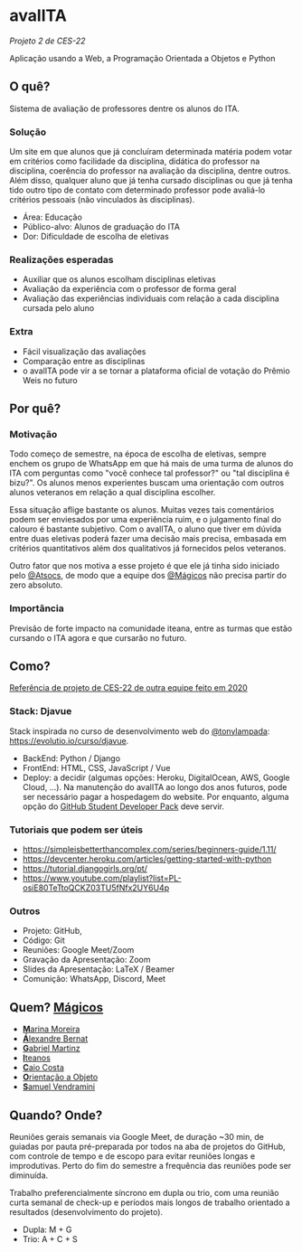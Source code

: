 # avalITA
_Projeto 2 de CES-22_

Aplicação usando a Web, a Programação Orientada a Objetos e Python

## O quê?
Sistema de avaliação de professores dentre os alunos do ITA.

### Solução
Um site em que alunos que já concluíram determinada matéria podem votar em critérios como facilidade da disciplina, didática do professor na disciplina, coerência do professor na avaliação da disciplina, dentre outros. Além disso, qualquer aluno que já tenha cursado disciplinas ou que já tenha tido outro tipo de contato com determinado professor pode avaliá-lo critérios pessoais (não vinculados às disciplinas).

- Área: Educação
- Público-alvo: Alunos de graduação do ITA
- Dor: Dificuldade de escolha de eletivas

### Realizações esperadas
- Auxiliar que os alunos escolham disciplinas eletivas
- Avaliação da experiência com o professor de forma geral
- Avaliação das experiências individuais com relação a cada disciplina cursada pelo aluno

### Extra
- Fácil visualização das avaliações
- Comparação entre as disciplinas
- o avalITA pode vir a se tornar a plataforma oficial de votação do Prêmio Weis no futuro

## Por quê? 

### Motivação
Todo começo de semestre, na época de escolha de eletivas, sempre enchem os grupo de WhatsApp em que há mais de uma turma de alunos do ITA com perguntas como "você conhece tal professor?" ou "tal disciplina é bizu?". Os alunos menos experientes buscam uma orientação com outros alunos veteranos em relação a qual disciplina escolher.

Essa situação aflige bastante os alunos. Muitas vezes tais comentários podem ser enviesados por uma experiência ruim, e o julgamento final do calouro é bastante subjetivo. Com o avalITA, o aluno que tiver em dúvida entre duas eletivas poderá fazer uma decisão mais precisa, embasada em critérios quantitativos além dos qualitativos já fornecidos pelos veteranos.

Outro fator que nos motiva a esse projeto é que ele já tinha sido iniciado pelo [@Atsocs](https://github.com/Atsocs), de modo que a equipe dos [@Mágicos](https://github.com/Magicos-de-CES-22/) não precisa partir do zero absoluto.

### Importância
Previsão de forte impacto na comunidade iteana, entre as turmas que estão cursando o ITA agora e que cursarão no futuro.


## Como?
[Referência de projeto de CES-22 de outra equipe feito em 2020](https://github.com/ArturAssisComp/site-covid19)
### Stack: Djavue
Stack inspirada no curso de desenvolvimento web do [@tonylampada](https://github.com/tonylampada): https://evolutio.io/curso/djavue.

- BackEnd: Python / Django
- FrontEnd: HTML, CSS, JavaScript / Vue
- Deploy: a decidir (algumas opções: Heroku, DigitalOcean, AWS, Google Cloud, ...). Na manutenção do avalITA ao longo dos anos futuros, pode ser necessário pagar a hospedagem do website. Por enquanto, alguma opção do [GitHub Student Developer Pack](https://education.github.com/pack) deve servir.

### Tutoriais que podem ser úteis
- https://simpleisbetterthancomplex.com/series/beginners-guide/1.11/
- https://devcenter.heroku.com/articles/getting-started-with-python
- https://tutorial.djangogirls.org/pt/
- https://www.youtube.com/playlist?list=PL-osiE80TeTtoQCKZ03TU5fNfx2UY6U4p

### Outros
- Projeto: GitHub,
- Código: Git
- Reuniões: Google Meet/Zoom
- Gravação da Apresentação: Zoom
- Slides da Apresentação: LaTeX / Beamer
- Comunição: WhatsApp, Discord, Meet

## Quem? [Mágicos](https://github.com/Magicos-de-CES-22/)
- [**M**arina Moreira](https://github.com/Del-23)
- [**Á**lexandre Bernat](https://github.com/skinnymega)
- [**G**abriel Martinz](https://github.com/gbrlbrbs)
- [**I**teanos](http://www.ita.br/)
- [**C**aio Costa](https://github.com/Atsocs)
- [**O**rientação a Objeto](https://pt.wikipedia.org/wiki/Orienta%C3%A7%C3%A3o_a_objetos)
- [**S**amuel Vendramini](https://github.com/samuelv8)

## Quando? Onde?
Reuniões gerais semanais via Google Meet, de duração ~30 min, de guiadas por pauta pré-preparada por todos na aba de projetos do GitHub, com controle de tempo e de escopo para evitar reuniões longas e improdutivas. Perto do fim do semestre a frequência das reuniões pode ser diminuída.

Trabalho preferencialmente síncrono em dupla ou trio, com uma reunião curta semanal de check-up e períodos mais longos de trabalho orientado a resultados (desenvolvimento do projeto).
- Dupla: M + G
- Trio: A + C + S

